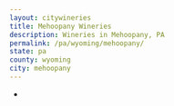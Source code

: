 ```yaml
---
layout: citywineries
title: Mehoopany Wineries
description: Wineries in Mehoopany, PA
permalink: /pa/wyoming/mehoopany/
state: pa
county: wyoming
city: mehoopany
---
```

-
